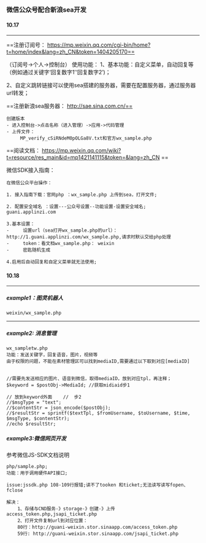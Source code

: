 ###  微信公众号配合新浪sea开发


#### 10.17
---

==注册订阅号：
https://mp.weixin.qq.com/cgi-bin/home?t=home/index&lang=zh_CN&token=1404205170==

（订阅号->个人->控制台）
使用功能：
1、基本功能：自定义菜单，自动回复等（例如通过关键字‘回复数字1’‘回复数字2’)；

2、自定义跳转链接可以使用sea搭建的服务器，需要在配置服务器，通过服务器url转发；


==注册新浪sea服务器：
http://sae.sina.com.cn/==


```
创建版本
- 进入控制台->点击名称（进入管理）->应用->代码管理
- 上传文件：
     MP_verify_cSiRNdeM0pOLGa8V.txt和官方wx_sample.php
```


==阅读文档：
https://mp.weixin.qq.com/wiki?t=resource/res_main&id=mp1421141115&token=&lang=zh_CN ==

微信SDK接入指南：
 
```
在微信公众平台操作：

1. 接入指南下载：官网php ：wx_sample.php 上传到sea，打开文件;

2. 配置安全域名 ：设置---公众号设置--功能设置-设置安全域名;
guani.applinzi.com 

3.基本设置：						        
-     设置url（sea打开wx_sample.php的url）：http://1.guani.applinzi.com/wx_sample.php,请求时默认交给php处理
-     token：看文档wx_sample.php： weixin
-     密匙随机生成

4.启用后自动回复和自定义菜单就无法使用;
```

#### 10.18
---
##### example1：图灵机器人 
    weixin/wx_sample.php


---
##### example2: 消息管理 
    wx_sampletw.php
    功能：发送关键字，回复语音，图片，视频等
    由于权限的问题，不能在素材管理区可以找到mediaID,需要通过以下取到对应[mediaID]
    

```

//需要先发送相应的图片、语音到微信，取得mediaID，放到对应tpl，再注释；
$keyword = $postObj->MediaId; //获取midiaid步1

// 放到keyword外面    //  步2
//$msgType = "text";
//$contentStr = json_encode($postObj); 
//$resultStr = sprintf($textTpl, $fromUsername, $toUsername, $time, $msgType, $contentStr);
//echo $resultStr;

```

##### example3:微信网页开发

参考微信JS-SDK文档说明

    php/sample.php;
    功能：用于调用硬件API接口;
    
    issue:jssdk.php 108-109行报错;读不了tooken 和ticket;无法读写读写fopen、fclose
    
    解决：
        1、存储与CND服务-》storage-》创建-》上传access_token.php,jsapi_ticket.php
        2、打开文件复制url到对应位置：
        80行：http://guani-weixin.stor.sinaapp.com/access_token.php
        59行: http://guani-weixin.stor.sinaapp.com/jsapi_ticket.php
    



